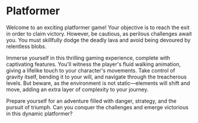 # Platformer

Welcome to an exciting platformer game! Your objective is to reach the exit in order to claim victory. However, be cautious, as perilous challenges await you. You must skillfully dodge the deadly lava and avoid being devoured by relentless blobs.

Immerse yourself in this thrilling gaming experience, complete with captivating features. You'll witness the player's fluid walking animation, giving a lifelike touch to your character's movements. Take control of gravity itself, bending it to your will, and navigate through the treacherous levels. But beware, as the environment is not static—elements will shift and move, adding an extra layer of complexity to your journey.

Prepare yourself for an adventure filled with danger, strategy, and the pursuit of triumph. Can you conquer the challenges and emerge victorious in this dynamic platformer?
